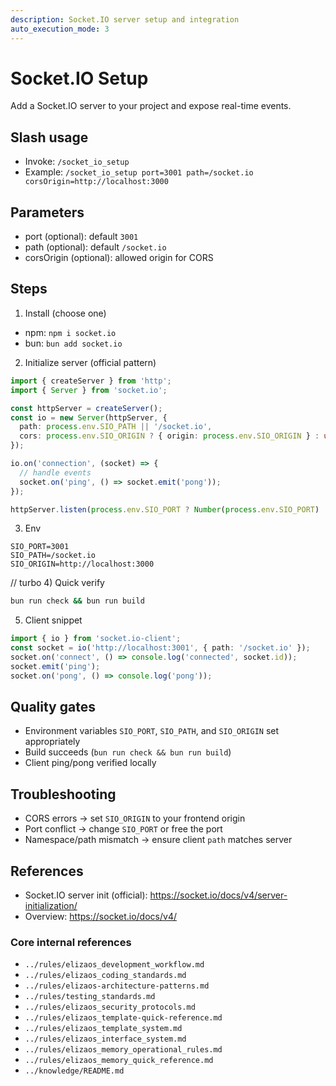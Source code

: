 ```yaml
---
description: Socket.IO server setup and integration
auto_execution_mode: 3
---
```


# Socket.IO Setup

Add a Socket.IO server to your project and expose real-time events.

## Slash usage

- Invoke: `/socket_io_setup`
- Example: `/socket_io_setup port=3001 path=/socket.io corsOrigin=http://localhost:3000`

## Parameters

- port (optional): default `3001`
- path (optional): default `/socket.io`
- corsOrigin (optional): allowed origin for CORS

## Steps

1. Install (choose one)

- npm: `npm i socket.io`
- bun: `bun add socket.io`

2. Initialize server (official pattern)

```ts
import { createServer } from 'http';
import { Server } from 'socket.io';

const httpServer = createServer();
const io = new Server(httpServer, {
  path: process.env.SIO_PATH || '/socket.io',
  cors: process.env.SIO_ORIGIN ? { origin: process.env.SIO_ORIGIN } : undefined,
});

io.on('connection', (socket) => {
  // handle events
  socket.on('ping', () => socket.emit('pong'));
});

httpServer.listen(process.env.SIO_PORT ? Number(process.env.SIO_PORT) : 3001);
```

3. Env

```
SIO_PORT=3001
SIO_PATH=/socket.io
SIO_ORIGIN=http://localhost:3000
```

// turbo 4) Quick verify

```bash
bun run check && bun run build
```

5. Client snippet

```ts
import { io } from 'socket.io-client';
const socket = io('http://localhost:3001', { path: '/socket.io' });
socket.on('connect', () => console.log('connected', socket.id));
socket.emit('ping');
socket.on('pong', () => console.log('pong'));
```

## Quality gates

- Environment variables `SIO_PORT`, `SIO_PATH`, and `SIO_ORIGIN` set appropriately
- Build succeeds (`bun run check && bun run build`)
- Client ping/pong verified locally

## Troubleshooting

- CORS errors → set `SIO_ORIGIN` to your frontend origin
- Port conflict → change `SIO_PORT` or free the port
- Namespace/path mismatch → ensure client `path` matches server

## References

- Socket.IO server init (official): https://socket.io/docs/v4/server-initialization/
- Overview: https://socket.io/docs/v4/

### Core internal references

- `../rules/elizaos_development_workflow.md`
- `../rules/elizaos_coding_standards.md`
- `../rules/elizaos-architecture-patterns.md`
- `../rules/testing_standards.md`
- `../rules/elizaos_security_protocols.md`
- `../rules/elizaos_template-quick-reference.md`
- `../rules/elizaos_template_system.md`
- `../rules/elizaos_interface_system.md`
- `../rules/elizaos_memory_operational_rules.md`
- `../rules/elizaos_memory_quick_reference.md`
- `../knowledge/README.md`
